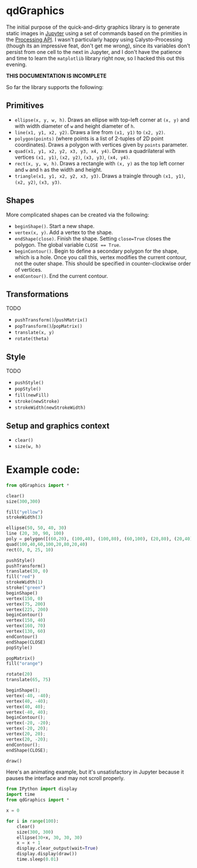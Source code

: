 # qdGraphics

The initial purpose of the quick-and-dirty graphics library is to generate static images in [Jupyter](http://jupyter.org) using a set of commands based on the primities in the [Processing API](http://processing.org). I wasn't particularly happy using Calysto-Processing (though its an impressive feat, don't get me wrong), since its variables don't persist from one cell to the next in Jupyter, and I don't have the patience and time to learn the `matplotlib` library right now, so I hacked this out this evening. 

__THIS DOCUMENTATION IS INCOMPLETE__

So far the library supports the following: 

## Primitives

* `ellipse(x, y, w, h)`. Draws an ellipse with top-left corner at `(x, y)` and with width diameter of `w` and height diameter of `h`. 
* `line(x1, y1, x2, y2)`. Draws a line from `(x1, y1)` to `(x2, y2)`. 
* `polygon(points)` (where points is a list of 2-tuples of 2D point coordinates). Draws a polygon with vertices given by `points` parameter. 
* `quad(x1, y1, x2, y2, x3, y3, x4, y4)`. Draws a quadrilateral with vertices `(x1, y1)`, `(x2, y2)`, `(x3, y3)`, `(x4, y4)`. 
* `rect(x, y, w, h)`. Draws a rectangle with `(x, y)` as the top left corner and `w` and `h` as the width and height. 
* `triangle(x1, y1, x2, y2, x3, y3)`. Draws a traingle through `(x1, y1)`, `(x2, y2)`, `(x3, y3)`. 

## Shapes

More complicated shapes can be created via the following: 

* `beginShape()`. Start a new shape. 
* `vertex(x, y)`. Add a vertex to the shape. 
* `endShape(close)`. Finish the shape. Setting `close=True` closes the polygon. The global variable `CLOSE == True`. 
* `beginContour()`. Begin to define a secondary polygon for the shape, which is a hole. Once you call this, vertex modifies the current contour, not the outer shape. This should be specified in counter-clockwise order of vertices. 
* `endContour()`. End the current contour. 

## Transformations

TODO

* `pushTransform()`/`pushMatrix()`
* `popTransform()`/`popMatrix()`
* `translate(x, y)`
* `rotate(theta)`

## Style

TODO 

* `pushStyle()`
* `popStyle()`
* `fill(newFill)`
* `stroke(newStroke)`
* `strokeWidth(newStrokeWidth)`

## Setup and graphics context

* `clear()`
* `size(w, h)`

# Example code: 

```python
from qdGraphics import *

clear()
size(300,300)

fill("yellow")
strokeWidth(3)

ellipse(50, 50, 40, 30)
line (20, 30, 90, 100)
poly = polygon([(60,20), (100,40), (100,80), (60,100), (20,80), (20,40)])
quad(100,40,60,100,20,80,20,40)
rect(0, 0, 25, 10)

pushStyle()
pushTransform()
translate(30, 0)
fill("red")
strokeWidth(1)
stroke("green")
beginShape()
vertex(150, 0)
vertex(75, 200)
vertex(225, 200)
beginContour()
vertex(150, 40)
vertex(160, 70)
vertex(130, 60)
endContour()
endShape(CLOSE)
popStyle()

popMatrix()
fill("orange")

rotate(20)
translate(65, 75)

beginShape();
vertex(-40, -40);
vertex(40, -40);
vertex(40, 40);
vertex(-40, 40);
beginContour();
vertex(-20, -20);
vertex(-20, 20);
vertex(20, 20);
vertex(20, -20);
endContour();
endShape(CLOSE);

draw()
```

Here's an animating example, but it's unsatisfactory in Jupyter because it pauses the interface and may not scroll properly. 

```python
from IPython import display
import time
from qdGraphics import *

x = 0

for i in range(100):
    clear()
    size(300, 300)
    ellipse(30+x, 30, 30, 30)
    x = x + 1
    display.clear_output(wait=True)
    display.display(draw())
    time.sleep(0.01)
```
